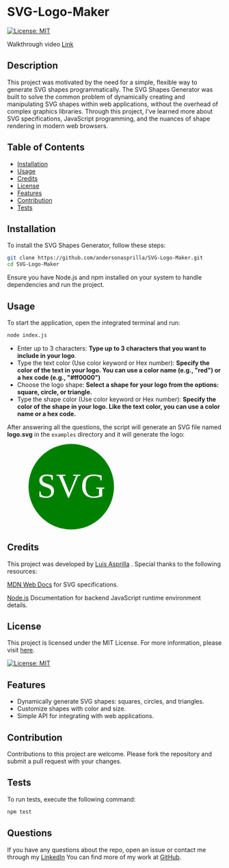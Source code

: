 # SVG-Logo-Maker

[![License: MIT](https://img.shields.io/badge/License-MIT-yellow.svg)](https://opensource.org/licenses/MIT)

Walkthrough video [Link](https://app.screencastify.com/v3/watch/k34yyk3jeuCdmHeGmMN8)

## Description

This project was motivated by the need for a simple, flexible way to generate SVG shapes programmatically. The SVG Shapes Generator was built to solve the common problem of dynamically creating and manipulating SVG shapes within web applications, without the overhead of complex graphics libraries. Through this project, I've learned more about SVG specifications, JavaScript programming, and the nuances of shape rendering in modern web browsers.

## Table of Contents

- [Installation](#installation)
- [Usage](#usage)
- [Credits](#credits)
- [License](#license)
- [Features](#features)
- [Contribution](#contribution)
- [Tests](#tests)


## Installation

To install the SVG Shapes Generator, follow these steps:
```sh
git clone https://github.com/andersonasprilla/SVG-Logo-Maker.git
cd SVG-Logo-Maker
```
Ensure you have Node.js and npm installed on your system to handle dependencies and run the project.

## Usage

To start the application, open the integrated terminal and run:
```sh
node index.js
```

* Enter up to 3 characters: **Type up to 3 characters that you want to include in your logo**.
* Type the text color (Use color keyword or Hex number): **Specify the color of the text in your logo. You can use a color name (e.g., "red") or a hex code (e.g., "#ff0000")**
* Choose the logo shape: **Select a shape for your logo from the options: square, circle, or triangle.**
* Type the shape color (Use color keyword or Hex number): **Specify the color of the shape in your logo. Like the text color, you can use a color name or a hex code.**

After answering all the questions, the script will generate an SVG file named **logo.svg** in the `examples` directory and it will generate the logo:

![SVG Image](data:image/svg+xml;base64,Cjxzdmcgd2lkdGg9IjMwMCIgaGVpZ2h0PSIyMDAiIHhtbG5zPSJodHRwOi8vd3d3LnczLm9yZy8yMDAwL3N2ZyI+CiAgICA8Y2lyY2xlIGN4PSIxNTAiIGN5PSIxMDAiIHI9IjEwMCIgZmlsbD0iZ3JlZW4iLz4KICAgIDx0ZXh0IHg9IjE1MCIgeT0iMTI1IiB0ZXh0LWFuY2hvcj0ibWlkZGxlIiBmaWxsPSJ3aGl0ZSIgZm9udC1zaXplPSI4MCI+U1ZHPC90ZXh0Pgo8L3N2Zz4K)


## Credits

This project was developed by [Luis Asprilla](https://www.linkedin.com/in/andersonasprilla/) . Special thanks to the following resources:

[MDN Web Docs](https://developer.mozilla.org/en-US/docs/Web/SVG) for SVG specifications.

[Node.js](https://nodejs.org/en/learn/getting-started/introduction-to-nodejs) Documentation for backend JavaScript runtime environment details.

## License
This project is licensed under the MIT License. For more information, please visit [here](https://opensource.org/licenses/MIT).

[![License: MIT](https://img.shields.io/badge/License-MIT-yellow.svg)](https://opensource.org/licenses/MIT)
 
## Features

* Dynamically generate SVG shapes: squares, circles, and triangles.
* Customize shapes with color and size.
* Simple API for integrating with web applications.

## Contribution

Contributions to this project are welcome. Please fork the repository and submit a pull request with your changes.

## Tests

To run tests, execute the following command:

```sh
npm test
```
## Questions

If you have any questions about the repo, open an issue or contact me through my [LinkedIn](https://www.linkedin.com/in/andersonasprilla/) You can find more of my work at [GitHub](https://github.com/andersonasprilla).














<!-- <p align="center">
  <img src="data:image/svg+xml;utf8,%0A%3Csvg%20width%3D%22300%22%20height%3D%22200%22%20xmlns%3D%22http%3A//www.w3.org/2000/svg%22%3E%0A%20%20%20%20%3Crect%20width%3D%22200%22%20height%3D%22200%22%20fill%3D%22%23cd5c5c%22/%3E%0A%20%20%20%20%3Ctext%20x%3D%22100%22%20y%3D%22120%22%20text-anchor%3D%22middle%22%20fill%3D%22%23ffffff%22%20font-size%3D%2280%22%3ECNN%3C/text%3E%0A%3C/svg%3E%0A" alt="Custom SVG">
</p> -->

